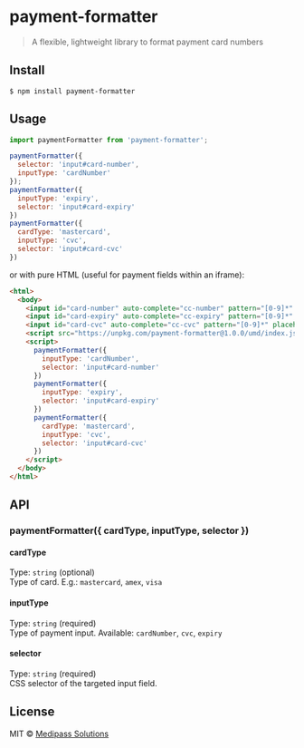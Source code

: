 # payment-formatter

> A flexible, lightweight library to format payment card numbers

## Install

```
$ npm install payment-formatter
```

## Usage

```js
import paymentFormatter from 'payment-formatter';

paymentFormatter({
  selector: 'input#card-number',
  inputType: 'cardNumber'
});
paymentFormatter({
  inputType: 'expiry',
  selector: 'input#card-expiry'
})
paymentFormatter({
  cardType: 'mastercard',
  inputType: 'cvc',
  selector: 'input#card-cvc'
})
```

or with pure HTML (useful for payment fields within an iframe):

```html
<html>
  <body>
    <input id="card-number" auto-complete="cc-number" pattern="[0-9]*" placeholder="Card number" type="text">
    <input id="card-expiry" auto-complete="cc-expiry" pattern="[0-9]*" placeholder="Card expiry" type="text">
    <input id="card-cvc" auto-complete="cc-cvc" pattern="[0-9]*" placeholder="Card cvc" type="text">
    <script src="https://unpkg.com/payment-formatter@1.0.0/umd/index.js" />
    <script>
      paymentFormatter({
        inputType: 'cardNumber',
        selector: 'input#card-number'
      })
      paymentFormatter({
        inputType: 'expiry',
        selector: 'input#card-expiry'
      })
      paymentFormatter({
        cardType: 'mastercard',
        inputType: 'cvc',
        selector: 'input#card-cvc'
      })
    </script>
  </body>
</html>

```

## API

### paymentFormatter({ cardType, inputType, selector })

#### cardType

Type: `string` (optional)<br>
Type of card. E.g.: `mastercard`, `amex`, `visa`

#### inputType

Type: `string` (required)<br>
Type of payment input. Available: `cardNumber`, `cvc`, `expiry`

#### selector

Type: `string` (required)<br>
CSS selector of the targeted input field.

## License

MIT © [Medipass Solutions](https://medipass.com.au/)
